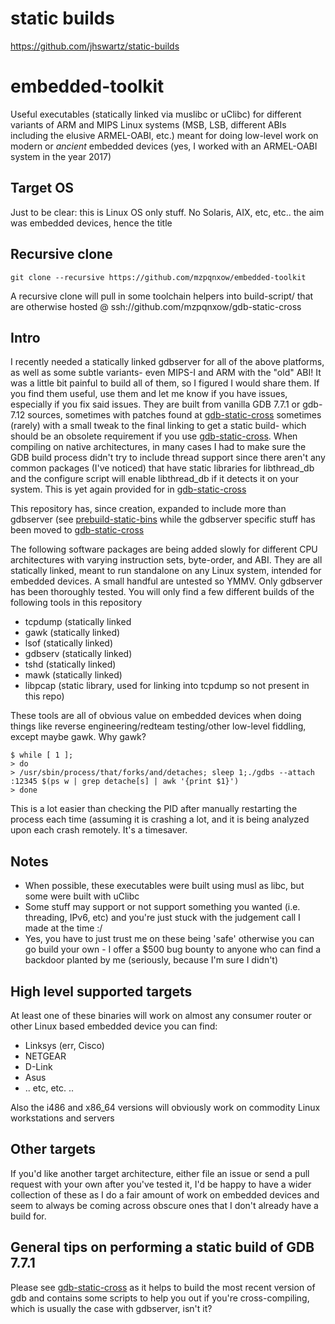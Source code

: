 # static builds
https://github.com/jhswartz/static-builds

# embedded-toolkit
Useful executables (statically linked via muslibc or uClibc) for different variants of ARM and MIPS Linux systems (MSB, LSB, different ABIs including the elusive ARMEL-OABI, etc.) meant for doing low-level work on modern or *ancient* embedded devices (yes, I worked with an ARMEL-OABI system in the year 2017)

## Target OS

Just to be clear: this is Linux OS only stuff. No Solaris, AIX, etc, etc.. the aim was embedded devices, hence the title

## Recursive clone

```git clone --recursive https://github.com/mzpqnxow/embedded-toolkit```

A recursive clone will pull in some toolchain helpers into build-script/ that are otherwise hosted @ ssh://github.com/mzpqnxow/gdb-static-cross

## Intro

I recently needed a statically linked gdbserver for all of the above platforms, as well as some subtle variants- even MIPS-I and ARM with the "old" ABI! It was a little bit painful to build all of them, so I figured I would share them. If you find them useful, use them and let me know if you have issues, especially if you fix said issues. They are built from vanilla GDB 7.7.1 or gdb-7.12 sources, sometimes with patches found at [gdb-static-cross](https://github.com/mzpqnxow/gdb-static-cross) sometimes (rarely) with a small tweak to the final linking to get a static build- which should be an obsolete requirement if you use [gdb-static-cross](https://github.com/mzpqnxow/gdb-static-cross). When compiling on native architectures, in many cases I had to make sure the GDB build process didn't try to include thread support since there aren't any common packages (I've noticed) that have static libraries for libthread_db and the configure script will enable libthread_db if it detects it on your system. This is yet again provided for in [gdb-static-cross](https://github.com/mzpqnxow/gdb-static-cross)

This repository has, since creation, expanded to include more than gdbserver (see [prebuild-static-bins](https://github.com/mzpqnxow/embedded-toolkit/tree/master/prebuilt_static_bins) while the gdbserver specific stuff has been moved to [gdb-static-cross](https://github.com/mzpqnxow/gdb-static-cross)

The following software packages are being added slowly for different CPU architectures with varying instruction sets, byte-order, and ABI. They are all statically linked, meant to run standalone on any Linux system, intended for embedded devices. A small handful are untested so YMMV. Only gdbserver has been thoroughly tested. You will only find a few different builds of the following tools in this repository

* tcpdump (statically linked
* gawk (statically linked)
* lsof (statically linked)
* gdbserv (statically linked)
* tshd (statically linked)
* mawk (statically linked)
* libpcap (static library, used for linking into tcpdump so not present in this repo)

These tools are all of obvious value on embedded devices when doing things like reverse engineering/redteam testing/other low-level fiddling, except maybe gawk. Why gawk?

```
$ while [ 1 ];
> do
> /usr/sbin/process/that/forks/and/detaches; sleep 1;./gdbs --attach :12345 $(ps w | grep detache[s] | awk '{print $1}')
> done
```

This is a lot easier than checking the PID after manually restarting the process each time (assuming it is crashing a lot, and it is being analyzed upon each crash remotely. It's a timesaver.


## Notes

* When possible, these executables were built using musl as libc, but some were built with uClibc
* Some stuff may support or not support something you wanted (i.e. threading, IPv6, etc) and you're just stuck with the judgement call I made at the time :/
* Yes, you have to just trust me on these being 'safe' otherwise you can go build your own - I offer a $500 bug bounty to anyone who can find a backdoor planted by me (seriously, because I'm sure I didn't)

## High level supported targets

At least one of these binaries will work on almost any consumer router or other Linux based embedded device you can find:

* Linksys (err, Cisco)
* NETGEAR
* D-Link
* Asus
* .. etc, etc. .. 

Also the i486 and x86_64 versions will obviously work on commodity Linux workstations and servers

## Other targets

If you'd like another target architecture, either file an issue or send a pull request with your own after you've tested it, I'd be happy to have a wider collection of these as I do a fair amount of work on embedded devices and seem to always be coming across obscure ones that I don't already have a build for.

## General tips on performing a static build of GDB 7.7.1

Please see [gdb-static-cross](https://github.com/mzpqnxow/gdb-static-cross) as it helps to build the most recent version of gdb and contains some scripts to help you out if you're cross-compiling, which is usually the case with gdbserver, isn't it?
